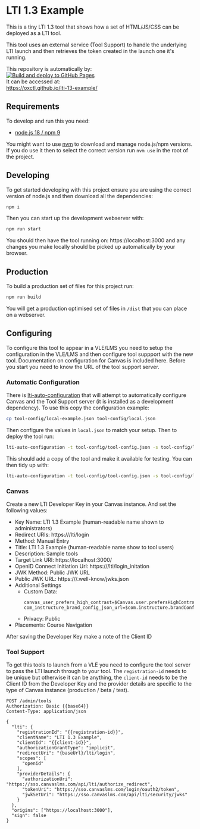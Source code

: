 # LTI 1.3 Example

This is a tiny LTI 1.3 tool that shows how a set of HTML/JS/CSS can be deployed as a LTI tool.

This tool uses an external service (Tool Support) to handle the underlying LTI launch and then retrieves the token created in the launch one it's running.

This repository is automatically by:\
[![Build and deploy to GitHub Pages](https://github.com/oxctl/lti-13-example/actions/workflows/pages.yml/badge.svg)](https://github.com/oxctl/lti-13-example/actions/workflows/pages.yml)\
It can be accessed at:\
https://oxctl.github.io/lti-13-example/

## Requirements

To develop and run this you need:

- [node.js 18 / npm 9](https://nodejs.org)

You might want to use [nvm](https://github.com/nvm-sh/nvm) to download and manage node.js/npm versions. If you do use it then to select the correct version run `nvm use` in the root of the project.

## Developing

To get started developing with this project ensure you are using the correct version of node.js and then download all the dependencies:

```bash
npm i
```

Then you can start up the development webserver with:

```bash
npm run start
```
You should then have the tool running on: https://localhost:3000 and any changes you make locally should be picked up automatically by your browser.

## Production

To build a production set of files for this project run:
```bash
npm run build
```
You will get a production optimised set of files in `/dist` that you can place on a webserver.

## Configuring

To configure this tool to appear in a VLE/LMS you need to setup the configuration in the VLE/LMS and then configure tool suppport with the new tool. Documentation on configuration for Canvas is included here. Before you start you need to know the URL of the tool support server.

### Automatic Configuration

There is [lti-auto-configuration](https://github.com/oxctl/lti-auto-configuration) that will attempt to automatically configure Canvas and the Tool Support server (it is installed as a development dependency). To use this copy the configuration example:

```bash
cp tool-config/local-example.json tool-config/local.json
```
Then configure the values in `local.json` to match your setup. Then to deploy the tool run:
```bash
lti-auto-configuration -t tool-config/tool-config.json -s tool-config/local.json -ss tool-config/local.json  -c
```
This should add a copy of the tool and make it available for testing. You can then tidy up with:
```bash
lti-auto-configuration -t tool-config/tool-config.json -s tool-config/local.json -ss tool-config/local.json  -d
```



### Canvas

Create a new LTI Developer Key in your Canvas instance. And set the following values:

- Key Name: LTI 1.3 Example (human-readable name shown to administrators)
- Redirect URIs: https://<tool-support-server>/lti/login
- Method: Manual Entry
- Title: LTI 1.3 Example (human-readable name show to tool users)
- Description: Sample tools
- Target Link URI: https://localhost:3000/
- OpenID Connect Initiation Url: https://<tool-support-server>/lti/login_initation
- JWK Method: Public JWK URL
- Public JWK URL: https://<tools-support-server>/.well-know/jwks.json
- Additional Settings
  - Custom Data:
    ```
    canvas_user_prefers_high_contrast=$Canvas.user.prefersHighContrast
    com_instructure_brand_config_json_url=$com.instructure.brandConfigJSON.url
    ```
  - Privacy: Public
- Placements: Course Navigation

After saving the Developer Key make a note of the Client ID

### Tool Support

To get this tools to launch from a VLE you need to configure the tool server to pass the LTI launch through to your tool. The `registration-id` needs to be unique but otherwise it can be anything, the `client-id` needs to be the Client ID from the Developer Key and the provider details are specific to the type of Canvas instance (production / beta / test).

```http request
POST /admin/tools
Authorization: Basic {{base64}}
Content-Type: application/json

{
  "lti": {
    "registrationId": "{{registration-id}}",
    "clientName": "LTI 1.3 Example",
    "clientId": "{{client-id}}",
    "authorizationGrantType": "implicit",
    "redirectUri": "{baseUrl}/lti/login",
    "scopes": [
      "openid"
    ],
    "providerDetails": {
      "authorizationUri": "https://sso.canvaslms.com/api/lti/authorize_redirect",
      "tokenUri": "https://sso.canvaslms.com/login/oauth2/token",
      "jwkSetUri": "https://sso.canvaslms.com/api/lti/security/jwks"
    }
  },
  "origins": ["https://localhost:3000"],
  "sign": false
}
```






